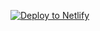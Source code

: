 [![Deploy to Netlify](https://www.netlify.com/img/deploy/button.svg)](https://app.netlify.com/start/deploy?repository=https://github.com/bbozzay/pancakesbuilder-starter.git)
